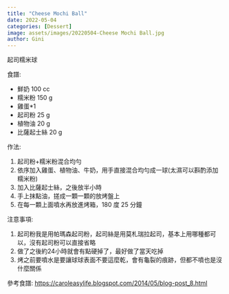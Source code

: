```yaml
---
title: "Cheese Mochi Ball"
date: 2022-05-04
categories: [Dessert]
image: assets/images/20220504-Cheese Mochi Ball.jpg
author: Gini
---
```

起司糯米球

食譜:
- 鮮奶 100 cc
- 糯米粉 150 g
- 雞蛋*1
- 起司粉 25 g
- 植物油 20 g
- 比薩起士絲 20 g

作法:
1. 起司粉+糯米粉混合均勻
2. 依序加入雞蛋、植物油、牛奶，用手直接混合均勻成一球(太濕可以斟酌添加糯米粉)
3. 加入比薩起士絲，之後放半小時
4. 手上抹點油，搓成一顆一顆的放烤盤上
5. 在每一顆上面噴水再放進烤箱，180 度 25 分鐘

注意事項:
1. 起司粉我是用帕瑪森起司粉，起司絲是用莫札瑞拉起司，基本上用哪種都可以，沒有起司粉可以直接省略
2. 做了之後約24小時就會有點硬掉了，最好做了當天吃掉
3. 烤之前要噴水是要讓球球表面不要這麼乾，會有龜裂的痕跡，但都不噴也是沒什麼關係

<p style="overflow-wrap: anywhere;">參考食譜:
<a href="https://caroleasylife.blogspot.com/2014/05/blog-post_8.html" target="_blank">https://caroleasylife.blogspot.com/2014/05/blog-post_8.html</a>
</p>
